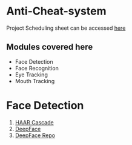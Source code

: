 # Anti-Cheat-system
Project Scheduling sheet can be accessed [here](https://docs.google.com/spreadsheets/d/1M3H_XTmmzuoArpvMM5G8-0eaWD3aG6TvwbEUpnkKnuk/edit?usp=sharing)
## Modules covered here
* Face Detection
* Face Recognition
* Eye Tracking
* Mouth Tracking
# Face Detection
1. [HAAR Cascade](https://www.analyticsvidhya.com/blog/2022/04/object-detection-using-haar-cascade-opencv/)
2. [DeepFace](https://viso.ai/computer-vision/deepface/)
3. [DeepFace Repo](https://github.com/serengil/deepface)
